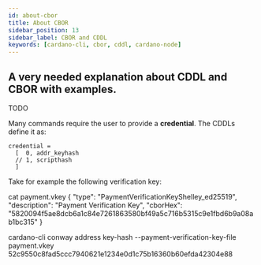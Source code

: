 ```yaml
---
id: about-cbor
title: About CBOR
sidebar_position: 13
sidebar_label: CBOR and CDDL
keywords: [cardano-cli, cbor, cddl, cardano-node]
---
```


## A very needed explanation about CDDL and CBOR with examples.

TODO


Many commands require the user to provide a **credential**. The CDDLs define it as:

```cddl 
credential =
  [  0, addr_keyhash
  // 1, scripthash
  ]
```

Take for example the following verification key:

cat payment.vkey 
{
    "type": "PaymentVerificationKeyShelley_ed25519",
    "description": "Payment Verification Key",
    "cborHex": "5820094f5ae8dcb6a1c84e7261863580bf49a5c716b5315c9e1fbd6b9a08ab1bc315"
}

cardano-cli conway address key-hash --payment-verification-key-file payment.vkey 
52c9550c8fad5ccc7940621e1234e0d1c75b16360b60efda42304e88

